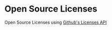 # Open Source Licenses
Open Source Licenses using [Github's Licenses API](https://developer.github.com/v3/licenses/)
